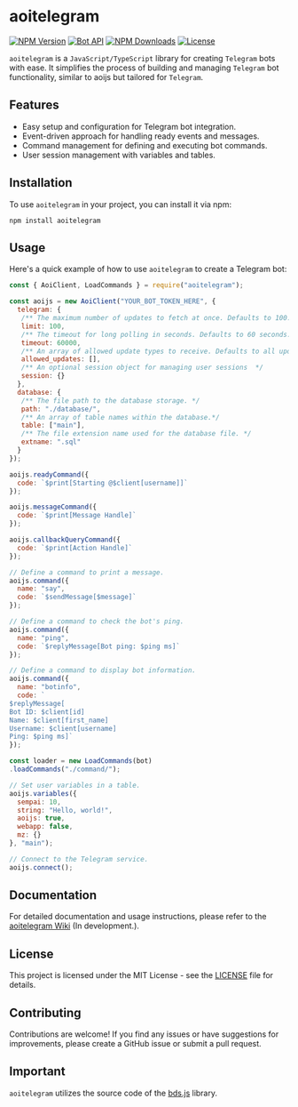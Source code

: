 # aoitelegram

[![NPM Version](https://img.shields.io/npm/v/aoitelegram)](https://www.npmjs.com/package/aoitelegram)
[![Bot API](https://img.shields.io/badge/Bot%20API-v.6.9-00aced.svg?style=flat-square&logo=telegram)](https://core.telegram.org/bots/api)
[![NPM Downloads](https://img.shields.io/npm/dt/aoitelegram.svg?maxAge=3600)](https://www.npmjs.com/package/aoitelegram)
[![License](https://img.shields.io/npm/l/aoitelegram)](https://github.com/Sempai-07/aoitelegram/blob/main/LICENSE)

`aoitelegram` is a `JavaScript/TypeScript` library for creating `Telegram` bots with ease. It simplifies the process of building and managing `Telegram` bot functionality, similar to aoijs but tailored for `Telegram`.

## Features

- Easy setup and configuration for Telegram bot integration.
- Event-driven approach for handling ready events and messages.
- Command management for defining and executing bot commands.
- User session management with variables and tables.

## Installation

To use `aoitelegram` in your project, you can install it via npm:

```shell
npm install aoitelegram
```

## Usage

Here's a quick example of how to use `aoitelegram` to create a Telegram bot:

```javascript
const { AoiClient, LoadCommands } = require("aoitelegram");

const aoijs = new AoiClient("YOUR_BOT_TOKEN_HERE", {
  telegram: {
   /** The maximum number of updates to fetch at once. Defaults to 100. */
   limit: 100,
   /** The timeout for long polling in seconds. Defaults to 60 seconds. */
   timeout: 60000,
   /** An array of allowed update types to receive. Defaults to all updates. */
   allowed_updates: [],
   /** An optional session object for managing user sessions  */
   session: {}
  },
  database: {
   /** The file path to the database storage. */
   path: "./database/",
   /** An array of table names within the database.*/
   table: ["main"],
   /** The file extension name used for the database file. */
   extname: ".sql"
  }
});

aoijs.readyCommand({
  code: `$print[Starting @$client[username]]`
});

aoijs.messageCommand({
  code: `$print[Message Handle]`
});

aoijs.callbackQueryCommand({
  code: `$print[Action Handle]`
});

// Define a command to print a message.
aoijs.command({
  name: "say",
  code: `$sendMessage[$message]`
});

// Define a command to check the bot's ping.
aoijs.command({
  name: "ping",
  code: `$replyMessage[Bot ping: $ping ms]`
});

// Define a command to display bot information.
aoijs.command({
  name: "botinfo",
  code: `
$replyMessage[
Bot ID: $client[id]
Name: $client[first_name]
Username: $client[username]
Ping: $ping ms]`
});

const loader = new LoadCommands(bot)
.loadCommands("./command/");

// Set user variables in a table.
aoijs.variables({
  sempai: 10,
  string: "Hello, world!",
  aoijs: true,
  webapp: false,
  mz: {}
}, "main");

// Connect to the Telegram service.
aoijs.connect();
```

## Documentation

For detailed documentation and usage instructions, please refer to the [aoitelegram Wiki](https://google.com) (In development.).

## License

This project is licensed under the MIT License - see the [LICENSE](https://github.com/Sempai-07/aoitelegram/blob/main/LICENSE) file for details.

## Contributing

Contributions are welcome! If you find any issues or have suggestions for improvements, please create a GitHub issue or submit a pull request.

## Important

`aoitelegram` utilizes the source code of the [bds.js](https://www.npmjs.com/package/bds.js) library.
